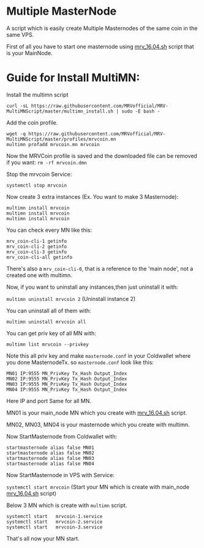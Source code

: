 # Multiple MasterNode

A script which is easily create Multiple Masternodes of the same coin in the same VPS.

First of all you have to start one masternode using <a href="https://github.com/MRVofficial/MRV-MNScript/blob/master/mrv_16.04.sh">mrv_16.04.sh</a> script that is your MainNode.

# Guide for Install MultiMN:

Install the multimn script 

`curl -sL https://raw.githubusercontent.com/MRVofficial/MRV-MultiMNScript/master/multimn_install.sh | sudo -E bash -`

Add the coin profile.
```
wget -q https://raw.githubusercontent.com/MRVofficial/MRV-MultiMNScript/master/profiles/mrvcoin.mn
multimn profadd mrvcoin.mn mrvcoin
```
Now the MRVCoin profile is saved and the downloaded file can be removed if you want: `rm -rf mrvcoin.dmn`

Stop the mrvcoin Service:

`systemctl stop mrvcoin`

Now create 3 extra instances (Ex. You want to make 3 Masternode):
```
multimn install mrvcoin
multimn install mrvcoin
multimn install mrvcoin
```
You can check every MN like this:
```
mrv_coin-cli-1 getinfo
mrv_coin-cli-2 getinfo
mrv_coin-cli-3 getinfo
mrv_coin-cli-all getinfo
```
There's also a `mrv_coin-cli-0`, that is a reference to the 'main node', not a created one with multimn.

Now, if you want to uninstall any instances,then just uninstall it with:

`multimn uninstall mrvcoin 2` (Uninstall instance 2)

You can uninstall all of them with:

`multimn uninstall mrvcoin all`


You can get priv key of all MN with:

`multimn list mrvcoin --privkey`


Note this all priv key and make `masternode.conf` in your Coldwallet where you done MasternodeTx.
so `masternode.conf` look like this:
```
MN01 IP:9555 MN_PrivKey Tx_Hash Output_Index
MN02 IP:9555 MN_PrivKey Tx_Hash Output_Index
MN03 IP:9555 MN_PrivKey Tx_Hash Output_Index
MN04 IP:9555 MN_PrivKey Tx_Hash Output_Index
```

Here IP and port Same for all MN.

MN01 is your main_node MN which you create with <a href="https://github.com/MRVofficial/MRV-MNScript/blob/master/mrv_16.04.sh">mrv_16.04.sh</a> script.

MN02, MN03, MN04 is your masternode which you create with multimn.


Now StartMasternode from Coldwallet with:
```
startmasternode alias false MN01
startmasternode alias false MN02
startmasternode alias false MN03
startmasternode alias false MN04
```

Now StartMasternode in VPS with Service:

`systemctl start mrvcoin` (Start your MN which is create with main_node <a href="https://github.com/MRVofficial/MRV-MNScript/blob/master/mrv_16.04.sh">mrv_16.04.sh</a> script)

Below 3 MN which is create with `multimn` script.
```
systemctl start   mrvcoin-1.service
systemctl start   mrvcoin-2.service
systemctl start   mrvcoin-3.service
```

That's all now your MN start.





